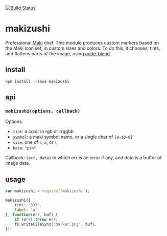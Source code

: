 [![Build Status](https://travis-ci.org/mapbox/makizushi.svg)](https://travis-ci.org/mapbox/makizushi)

# makizushi

Professional [Maki](https://www.mapbox.com/maki/) chef. This module produces custom markers based
on the Maki icon set, in custom sizes and colors. To do this, it chooses, tints, and flattens parts
of the image, using [node-blend](https://github.com/mapbox/node-blend).

## install

    npm install --save makizushi

## api

### `makizushi(options, callback)`

Options:

* `tint`: a color in rgb or rrggbb
* `symbol`: a maki symbol name, or a single char of `[a-z0-9]`
* `size`: one of `s`, `m`, or `l`
* `base`: `"pin"`

Callback: `(err, data)` in which err is an error if any, and data is a
buffer of image data.

## usage

```js
var makizushi = require('makizushi');

makizushi({
    tint: '333',
    label: 'a'
}, function(err, buf) {
    if (err) throw err;
    fs.writeFileSync('marker.png', buf);
});
```
